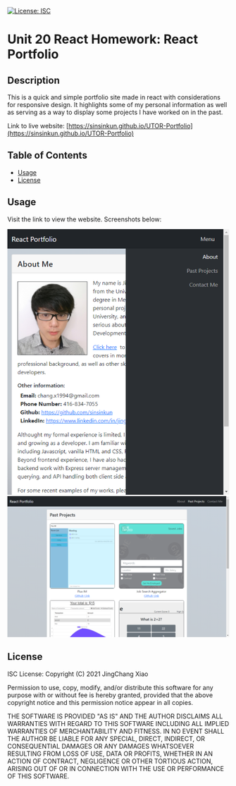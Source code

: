 [![License: ISC](https://img.shields.io/badge/License-ISC-blue.svg)](https://opensource.org/licenses/ISC)

# Unit 20 React Homework: React Portfolio

## Description
This is a quick and simple portfolio site made in react with considerations for responsive design. 
It highlights some of my personal information as well as serving as a way to display some projects 
I have worked on in the past.

Link to live website: [https://sinsinkun.github.io/UTOR-Portfolio](https://sinsinkun.github.io/UTOR-Portfolio)

## Table of Contents
* [Usage](#usage)
* [License](#license)

## Usage
Visit the link to view the website. Screenshots below:

![Screenshot 1](./screenshot-1.png)
![Screenshot 2](./screenshot-2.png)

## License
ISC License: Copyright (C) 2021 JingChang Xiao 

Permission to use, copy, modify, and/or distribute this software for any purpose with or without fee is hereby granted, provided that the above copyright notice and this permission notice appear in all copies. 

THE SOFTWARE IS PROVIDED "AS IS" AND THE AUTHOR DISCLAIMS ALL WARRANTIES WITH REGARD TO THIS SOFTWARE INCLUDING ALL IMPLIED WARRANTIES OF MERCHANTABILITY AND FITNESS. IN NO EVENT SHALL THE AUTHOR BE LIABLE FOR ANY SPECIAL, DIRECT, INDIRECT, OR CONSEQUENTIAL DAMAGES OR ANY DAMAGES WHATSOEVER RESULTING FROM LOSS OF USE, DATA OR PROFITS, WHETHER IN AN ACTION OF CONTRACT, NEGLIGENCE OR OTHER TORTIOUS ACTION, ARISING OUT OF OR IN CONNECTION WITH THE USE OR PERFORMANCE OF THIS SOFTWARE.
